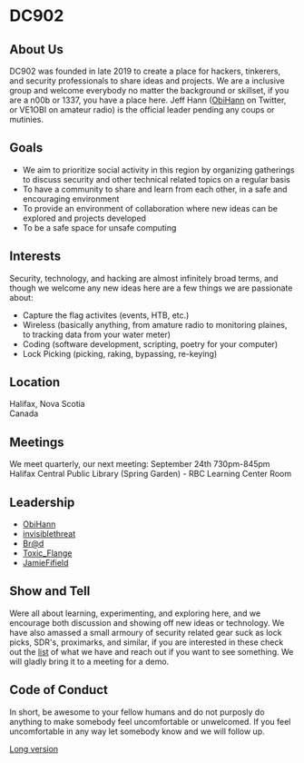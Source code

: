 # DC902

## About Us

DC902 was founded in late 2019 to create a place for hackers, tinkerers, and security professionals to share ideas and projects. We are a inclusive group and welcome everybody no matter the background or skillset, if you are a n00b or 1337, you have a place here. Jeff Hann ([ObiHann][1] on Twitter, or VE1OBI on amateur radio) is the official leader pending any coups or mutinies.

## Goals

- We aim to prioritize social activity in this region by organizing gatherings to discuss security and other technical related topics on a regular basis
- To have a community to share and learn from each other, in a safe and encouraging environment
- To provide an environment of collaboration where new ideas can be explored and projects developed 
- To be a safe space for unsafe computing

## Interests

Security, technology, and hacking are almost infinitely broad terms, and though we welcome any new ideas here are a few things we are passionate about:

- Capture the flag activites (events, HTB, etc.)
- Wireless (basically anything, from amature radio to monitoring plaines, to tracking data from your water meter)
- Coding (software development, scripting, poetry for your computer)
- Lock Picking (picking, raking, bypassing, re-keying)

## Location

Halifax, Nova Scotia   
Canada

## Meetings

We meet quarterly, our next meeting:
September 24th 730pm-845pm
Halifax Central Public Library (Spring Garden) - RBC Learning Center Room

## Leadership

- [ObiHann][1]
- [invisiblethreat][2]
- [Br@d][3]
- [Toxic_Flange][4]
- [JamieFifield][5]

## Show and Tell

Were all about learning, experimenting, and exploring here, and we encourage both discussion and showing off new ideas or technology. We have also amassed a small armoury of security related gear suck as lock picks, SDR's, proximarks, and similar, if you are interested in these check out the [list](https://github.com/defcon902/defcon902.github.io/blob/master/show-and-tell.md) of what we have and reach out if you want to see something. We will gladly bring it to a meeting for a demo.

## Code of Conduct

In short, be awesome to your fellow humans and do not purposly do anything to make somebody feel uncomfortable or unwelcomed. If you feel uncomfortable in any way let somebody know and we will follow up.

[Long version](https://github.com/defcon902/defcon902.github.io/blob/master/CONDUCT.md)

[1]: https://twitter.com/ObiHann
[2]: https://twitter.com/blacktip
[3]: https://twitter.com/Brad_Call
[4]: https://twitter.com/Toxic_Flange
[5]: https://twitter.com/0x4a616d6965
